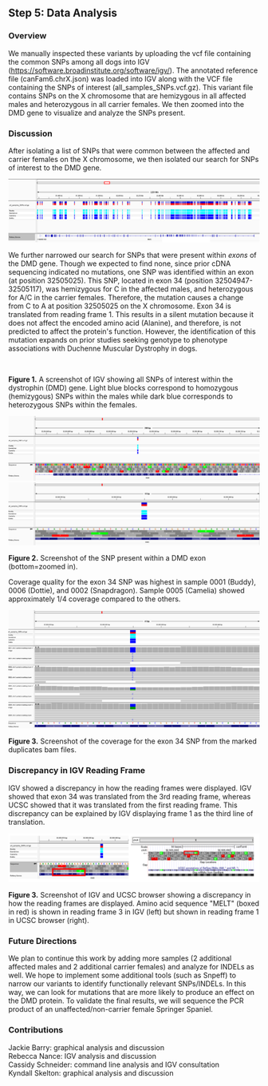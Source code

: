 ## Step 5: Data Analysis

### Overview
We manually inspected these variants by uploading the vcf file containing the common SNPs among all dogs into IGV (https://software.broadinstitute.org/software/igv/). The annotated reference file (canFam6.chrX.json) was loaded into IGV along with the VCF file containing the SNPs of interest (all_samples_SNPs.vcf.gz). This variant file contains SNPs on the X chromosome that are hemizygous in all affected males and heterozygous in all carrier females. We then zoomed into the DMD gene to visualize and analyze the SNPs present.

### Discussion
After isolating a list of SNPs that were common between the affected and carrier females on the X chromosome, we then isolated our search for SNPs of interest to the DMD gene. 

<img src="analysis/0_figures/DMD_gene_SNPs.png"  alt="SNPs in DMD Gene">  


We further narrowed our search for SNPs that were present within _exons_ of the DMD gene. Though we expected to find none, since prior cDNA sequencing indicated no mutations, one SNP was identified within an exon (at position 32505025). This SNP, located in exon 34 (position 32504947-32505117), was hemizygous for C in the affected males, and heterozygous for A/C in the carrier females. Therefore, the mutation causes a change from C to A at position 32505025 on the X chromosome. Exon 34 is translated from reading frame 1. This results in a silent mutation because it does not affect the encoded amino acid (Alanine), and therefore, is not predicted to affect the protein's function. However, the identification of this mutation expands on prior studies seeking genotype to phenotype associations with Duchenne Muscular Dystrophy in dogs.

<br> 


__Figure 1.__ A screenshot of IGV showing all SNPs of interest within the dystrophin (DMD) gene. Light blue blocks correspond to homozygous (hemizygous) SNPs within the males while dark blue corresponds to heterozygous SNPs within the females.

<img src="analysis/0_figures/DMD_exon_mx.png"  alt="Exon SNP"> 
<br>
<img src="analysis/0_figures/DMD_exon_mx_zoom.png" >

__Figure 2.__ Screenshot of the SNP present within a DMD exon (bottom=zoomed in). 


Coverage quality for the exon 34 SNP was highest in sample 0001 (Buddy), 0006 (Dottie), and 0002 (Snapdragon). Sample 0005 (Camelia) showed approximately 1/4 coverage compared to the others.  

<img src="analysis/0_figures/exon_SNP_coverage.png" >

__Figure 3.__ Screenshot of the coverage for the exon 34 SNP from the marked duplicates bam files. 
 
### Discrepancy in IGV Reading Frame
IGV showed a discrepancy in how the reading frames were displayed. IGV showed that exon 34 was translated from the 3rd reading frame, whereas UCSC showed that it was translated from the first reading frame. This discrepancy can be explained by IGV displaying frame 1 as the third line of translation. 

<img src="analysis/0_figures/IGV_vs_UCSC_.png"  alt="IGV vs. UCSC Reading Frame">  

 __Figure 3.__ Screenshot of IGV and UCSC browser showing a discrepancy in how the reading frames are displayed. Amino acid sequence "MELT" (boxed in red) is shown in reading frame 3 in IGV (left) but shown in reading frame 1 in UCSC browser (right).
  
### Future Directions  
We plan to continue this work by adding more samples (2 additional affected males and 2 additional carrier females) and analyze for INDELs as well. We hope to implement some additional tools (such as Snpeff) to narrow our variants to identify functionally relevant SNPs/INDELs. In this way, we can look for mutations that are more likely to produce an effect on the DMD protein. To validate the final results, we will sequence the PCR product of an unaffected/non-carrier female Springer Spaniel. 

### Contributions
Jackie Barry: graphical analysis and discussion  
Rebecca Nance: IGV analysis and discussion  
Cassidy Schneider: command line analysis and IGV consultation  
Kyndall Skelton: graphical analysis and discussion  


